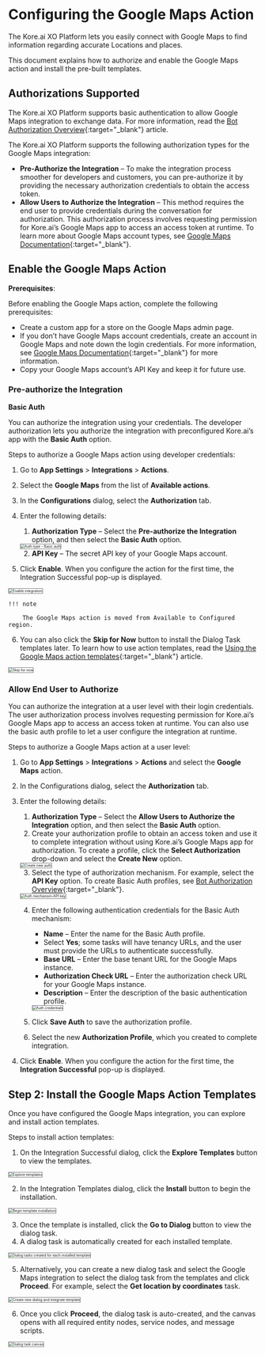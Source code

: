 # Configuring the Google Maps Action

The Kore.ai XO Platform lets you easily connect with Google Maps to find information regarding accurate Locations and places.

This document explains how to authorize and enable the Google Maps action and install the pre-built templates.


## Authorizations Supported

The Kore.ai XO Platform supports basic authentication to allow Google Maps integration to exchange data. For more information, read the [Bot Authorization Overview](../../../dev-tools/bot-authorization/bot-authentication.md){:target="_blank"} article.

The Kore.ai XO Platform supports the following authorization types for the Google Maps integration:

* **Pre-Authorize the Integration** – To make the integration process smoother for developers and customers, you can pre-authorize it by providing the necessary authorization credentials to obtain the access token.
* **Allow Users to Authorize the Integration** – This method requires the end user to provide credentials during the conversation for authorization. This authorization process involves requesting permission for Kore.ai’s Google Maps app to access an access token at runtime. To learn more about Google Maps account types, see [Google Maps Documentation](https://developers.google.com/maps/documentation){:target="_blank"}.


## Enable the Google Maps Action

**Prerequisites**:

Before enabling the Google Maps action, complete the following prerequisites:

* Create a custom app for a store on the Google Maps admin page.
* If you don’t have Google Maps account credentials, create an account in Google Maps and note down the login credentials. For more information, see [Google Maps Documentation](https://developers.google.com/maps/documentation){:target="_blank"} for more information.
* Copy your Google Maps account’s API Key and keep it for future use.


### Pre-authorize the Integration

**Basic Auth**

You can authorize the integration using your credentials. The developer authorization lets you authorize the integration with preconfigured Kore.ai’s app with the **Basic Auth** option.

Steps to authorize a Google Maps action using developer credentials:

1. Go to **App Settings** > **Integrations** > **Actions**.
2. Select the **Google Maps** from the list of **Available actions**.  


3. In the **Configurations** dialog, select the **Authorization** tab.
4. Enter the following details:
    1. **Authorization Type** – Select the **Pre-authorize the Integration** option, and then select the **Basic Auth** option.  
    <img src="../images/google-maps-action-img2.png" alt="Auth type - Basic auth" title="Auth type - Basic auth" style="border: 1px solid gray;zoom:50%;"/>

    2. **API Key** – The secret API key of your Google Maps account.


5. Click **Enable**. When you configure the action for the first time, the Integration Successful pop-up is displayed.  
<img src="../images/google-maps-action-img3.png" alt="Enable integration" title="Enable integration" style="border: 1px solid gray;zoom:50%;"/>

    !!! note

        The Google Maps action is moved from Available to Configured region.

6. You can also click the **Skip for Now** button to install the Dialog Task templates later. To learn how to use action templates, read the [Using the Google Maps action templates](../using-the-google-maps-action-templates/){:target="_blank"} article.  
<img src="../images/google-maps-action-img4.png" alt="Skip for now" title="Skip for now" style="border: 1px solid gray;zoom:50%;"/>


### Allow End User to Authorize

You can authorize the integration at a user level with their login credentials. The user authorization process involves requesting permission for Kore.ai’s Google Maps app to access an access token at runtime. You can also use the basic auth profile to let a user configure the integration at runtime.

Steps to authorize a Google Maps action at a user level:

1. Go to **App Settings** > **Integrations** > **Actions** and select the **Google Maps** action.
2. In the Configurations dialog, select the **Authorization** tab.
3. Enter the following details:
    1. **Authorization Type** – Select the **Allow Users to Authorize the Integration** option, and then select the **Basic Auth** option.
    2. Create your authorization profile to obtain an access token and use it to complete integration without using Kore.ai’s Google Maps app for authorization. To create a profile, click the **Select Authorization** drop-down and select the **Create New** option.  
    <img src="../images/google-maps-action-img5.png" alt="Create new auth" title="Create new auth" style="border: 1px solid gray;zoom:50%;"/>

    3. Select the type of authorization mechanism. For example, select the **API Key** option. To create Basic Auth profiles, see [Bot Authorization Overview](../../../../dev-tools/bot-authorization/bot-authentication){:target="_blank"}.  
    <img src="../images/google-maps-action-img6.png" alt="Auth mechanism-API key" title="Auth mechanism-API key" style="border: 1px solid gray;zoom:50%;"/>

    4. Enter the following authentication credentials for the Basic Auth mechanism:
        * **Name** – Enter the name for the Basic Auth profile.
        * Select **Yes**; some tasks will have tenancy URLs, and the user must provide the URLs to authenticate successfully.
        * **Base URL** – Enter the base tenant URL for the Google Maps instance.
        * **Authorization Check URL** – Enter the authorization check URL for your Google Maps instance.
        * **Description** – Enter the description of the basic authentication profile.  
        <img src="../images/google-maps-action-img7.png" alt="Auth credentials" title="Auth credentials" style="border: 1px solid gray;zoom:50%;"/>

    5. Click **Save Auth** to save the authorization profile.
    6. Select the new **Authorization Profile**, which you created to complete integration.

4. Click **Enable**. When you configure the action for the first time, the **Integration Successful** pop-up is displayed.


## Step 2: Install the Google Maps Action Templates

Once you have configured the Google Maps integration, you can explore and install action templates.

Steps to install action templates:

1. On the Integration Successful dialog, click the **Explore Templates** button to view the templates.  
<img src="../images/google-maps-action-img8.png" alt="Explore templates" title="Explore templates" style="border: 1px solid gray;zoom:50%;"/>

2. In the Integration Templates dialog, click the **Install** button to begin the installation.  
<img src="../images/google-maps-action-img9.png" alt="Begin template installation" title="Begin template installation" style="border: 1px solid gray;zoom:50%;"/>

3. Once the template is installed, click the **Go to Dialog** button to view the dialog task.
4. A dialog task is automatically created for each installed template.  
<img src="../images/google-maps-action-img10.png" alt="Dialog tasks created for each installed template" title="Dialog tasks created for each installed template" style="border: 1px solid gray;zoom:50%;"/>

5. Alternatively, you can create a new dialog task and select the Google Maps integration to select the dialog task from the templates and click **Proceed**. For example, select the **Get location by coordinates** task.  
<img src="../images/google-maps-action-img11-tem-img2.png" alt="Create new dialog and integrate template" title="Create new dialog and integrate template" style="border: 1px solid gray;zoom:50%;"/>

6. Once you click **Proceed**, the dialog task is auto-created, and the canvas opens with all required entity nodes, service nodes, and message scripts.  
<img src="../images/google-maps-action-img12-tem-img4.png" alt="Dialog task canvas" title="Dialog task canvas" style="border: 1px solid gray;zoom:50%;"/>
